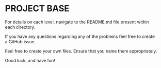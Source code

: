 # PROJECT BASE

For details on each level, navigate to the README.md file present within each directory.

If you have any questions regarding any of the problems feel free to create a GitHub issue.

Feel free to create your own files. Ensure that you name them appropriately.

Good luck, and have fun!